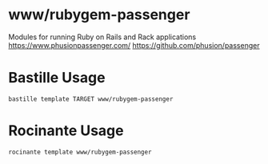# www/rubygem-passenger
Modules for running Ruby on Rails and Rack applications
https://www.phusionpassenger.com/ https://github.com/phusion/passenger

# Bastille Usage
```shell
bastille template TARGET www/rubygem-passenger
```

# Rocinante Usage
```shell
rocinante template www/rubygem-passenger
```
